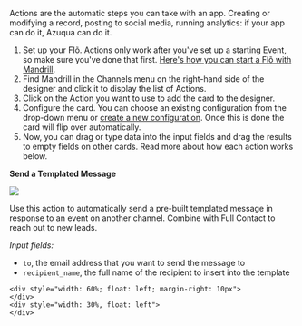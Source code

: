 Actions are the automatic steps you can take with an app. Creating or modifying a record, posting to social media, running analytics: if your app can do it, Azuqua can do it. 

1. Set up your Fl&otilde;. Actions only work after you've set up a starting Event, so make sure you've done that first. [Here's how you can start a Fl&otilde; with Mandrill]().
2. Find Mandrill in the Channels menu on the right-hand side of the designer and click it to display the list of Actions.
3. Click on the Action you want to use to add the card to the designer. 
4. Configure the card. You can choose an existing configuration from the drop-down menu or [create a new configuration](). Once this is done the card will flip over automatically. 
5. Now, you can drag or type data into the input fields and drag the results to empty fields on other cards. Read more about how each action works below.

**Send a Templated Message**

<img src="https://s3.amazonaws.com/azuqua_static/help-center/Channels/mandrill/mandrill-action-1.png"></img>

Use this action to automatically send a pre-built templated message in response to an event on another channel. Combine with Full Contact to reach out to new leads. 

*Input fields:*

* `to`, the email address that you want to send the message to
* `recipient_name`, the full name of the recipient to insert into the template

<!--What is with this merge business?--><div>
    <div style="width: 60%; float: left; margin-right: 10px">
    </div>
    <div style="width: 30%, float: left">
    </div>
</div>
